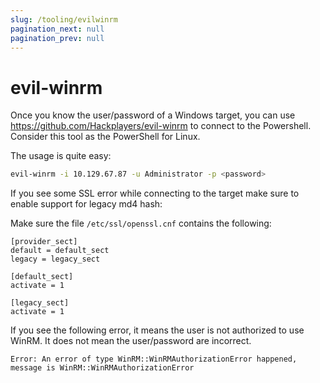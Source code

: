 ```yaml
---
slug: /tooling/evilwinrm
pagination_next: null
pagination_prev: null
---
```


# evil-winrm

Once you know the user/password of a Windows target, you can use https://github.com/Hackplayers/evil-winrm to connect to the Powershell. Consider this tool as the PowerShell for Linux.

The usage is quite easy:

```bash
evil-winrm -i 10.129.67.87 -u Administrator -p <password>
```

If you see some SSL error while connecting to the target make sure to enable support for legacy md4 hash:

Make sure the file `/etc/ssl/openssl.cnf` contains the following:

```
[provider_sect]
default = default_sect
legacy = legacy_sect

[default_sect]
activate = 1

[legacy_sect]
activate = 1
```

If you see the following error, it means the user is not authorized to use WinRM. It does not mean the user/password are incorrect.

```
Error: An error of type WinRM::WinRMAuthorizationError happened, message is WinRM::WinRMAuthorizationError
```